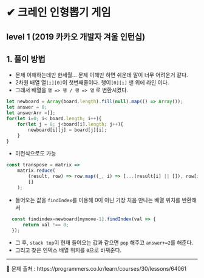# ✔ 크레인 인형뽑기 게임
## level 1 (2019 카카오 개발자 겨울 인턴십)

## 1. 풀이 방법 
- 문제 이해하는데만 한세월... 문제 이해만 하면 쉬운데 말이 너무 어려운거 같다.
- 2차원 배열 열`[i][0]`이 첫번째줄이다. 행이`[0][i]` 맨 위에 라인 이다.   
- 그래서 배열을 `열 => 행 / 행 => 열` 로 변환시켰다.
```javascript
let newboard = Array(board.length).fill(null).map(() => Array());
let answer = 0;
let answerArr =[];
for(let i=0; i< board.length; i++){
    for(let j = 0; j<board[i].length; j++){
        newboard[i][j] = board[j][i];
    }
}
```
- 이런식으로도 가능
```javascript
const transpose = matrix =>
    matrix.reduce(
        (result, row) => row.map((_, i) => [...(result[i] || []), row[i]]),
        []
    );
```

- 들어오는 값을 `findIndex`를 이용해 0이 아닌 가장 처음 만나는 배열 위치를 반환해서 

```javascript
  const findindex=newboard[mymove-1].findIndex(val => {
      return val !== 0;
  });
```
- 그 후, `stack top`이 현재 들어오는 값과 같으면 `pop` 해주고 `answer+=2`를 해준다.
- 그리고 찾은 인덱스 배열 위치를 `0`으로 바꿔준다.

<hr>
📌 문제 출처 : https://programmers.co.kr/learn/courses/30/lessons/64061
